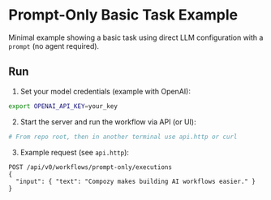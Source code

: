 # Prompt-Only Basic Task Example

Minimal example showing a basic task using direct LLM configuration with a `prompt` (no agent required).

## Run

1. Set your model credentials (example with OpenAI):

```bash
export OPENAI_API_KEY=your_key
```

2. Start the server and run the workflow via API (or UI):

```bash
# From repo root, then in another terminal use api.http or curl
```

3. Example request (see `api.http`):

```http
POST /api/v0/workflows/prompt-only/executions
{
  "input": { "text": "Compozy makes building AI workflows easier." }
}
```
